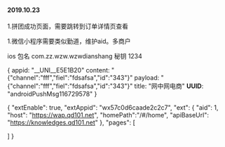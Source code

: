 #### 2019.10.23
1.拼团成功页面，需要跳转到订单详情页查看


1.微信小程序需要类似勤道，维护aid。多商户


ios 包名  com.zz.wzw.wzwdianshang
秘钥 1234


{
appid: "__UNI__E5E1B20"
content: "{"channel":"fff","fiel":"fdsafsa","id":"343"}"
payload: "{"channel":"fff","fiel":"fdsafsa","id":"343"}"
title: "网中网电商"
__UUID__: "androidPushMsg116729578"
}


{
  "extEnable": true,
  "extAppid": "wx57c0d6caade2c2c7",
  "ext": {
    "aid": 1,
    "host": "https://wap.qd101.net",
    "homePath":"/#/home",
    "apiBaseUrl": "https://knowledges.qd101.net"
  },
  "pages": [

  ]
}

